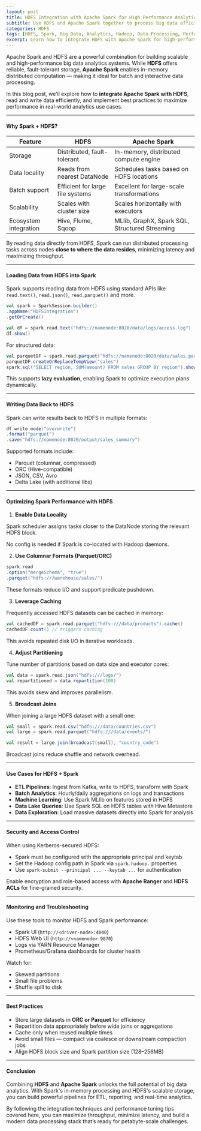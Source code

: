```yaml
---
layout: post
title: HDFS Integration with Apache Spark for High Performance Analytics
subtitle: Use HDFS and Apache Spark together to process big data efficiently at scale
categories: HDFS
tags: [HDFS, Spark, Big Data, Analytics, Hadoop, Data Processing, Performance]
excerpt: Learn how to integrate HDFS with Apache Spark for high-performance analytics. Explore data loading, parallel processing, caching, and optimization techniques for scalable big data workflows.
---
```

Apache Spark and HDFS are a powerful combination for building scalable and high-performance big data analytics systems. While **HDFS** offers reliable, fault-tolerant storage, **Apache Spark** enables in-memory distributed computation — making it ideal for batch and interactive data processing.

In this blog post, we’ll explore how to **integrate Apache Spark with HDFS**, read and write data efficiently, and implement best practices to maximize performance in real-world analytics use cases.

---

#### Why Spark + HDFS?

| Feature                  | HDFS                              | Apache Spark                            |
|--------------------------|------------------------------------|------------------------------------------|
| Storage                  | Distributed, fault-tolerant       | In-memory, distributed compute engine     |
| Data locality            | Reads from nearest DataNode       | Schedules tasks based on HDFS locations   |
| Batch support            | Efficient for large file systems  | Excellent for large-scale transformations |
| Scalability              | Scales with cluster size          | Scales horizontally with executors        |
| Ecosystem integration    | Hive, Flume, Sqoop                | MLlib, GraphX, Spark SQL, Structured Streaming |

By reading data directly from HDFS, Spark can run distributed processing tasks across nodes **close to where the data resides**, minimizing latency and maximizing throughput.

---

#### Loading Data from HDFS into Spark

Spark supports reading data from HDFS using standard APIs like `read.text()`, `read.json()`, `read.parquet()` and more.

```scala
val spark = SparkSession.builder()
.appName("HDFSIntegration")
.getOrCreate()

val df = spark.read.text("hdfs://namenode:8020/data/logs/access.log")
df.show()
```

For structured data:

```scala
val parquetDF = spark.read.parquet("hdfs://namenode:8020/data/sales.parquet")
parquetDF.createOrReplaceTempView("sales")
spark.sql("SELECT region, SUM(amount) FROM sales GROUP BY region").show()
```

This supports **lazy evaluation**, enabling Spark to optimize execution plans dynamically.

---

#### Writing Data Back to HDFS

Spark can write results back to HDFS in multiple formats:

```scala
df.write.mode("overwrite")
.format("parquet")
.save("hdfs://namenode:8020/output/sales_summary")
```

Supported formats include:
- Parquet (columnar, compressed)
- ORC (Hive-compatible)
- JSON, CSV, Avro
- Delta Lake (with additional libs)

---

#### Optimizing Spark Performance with HDFS

1. **Enable Data Locality**

Spark scheduler assigns tasks closer to the DataNode storing the relevant HDFS block.

No config is needed if Spark is co-located with Hadoop daemons.

2. **Use Columnar Formats (Parquet/ORC)**

```scala
spark.read
.option("mergeSchema", "true")
.parquet("hdfs:///warehouse/sales/")
```

These formats reduce I/O and support predicate pushdown.

3. **Leverage Caching**

Frequently accessed HDFS datasets can be cached in memory:

```scala
val cachedDF = spark.read.parquet("hdfs:///data/products").cache()
cachedDF.count() // triggers caching
```

This avoids repeated disk I/O in iterative workloads.

4. **Adjust Partitioning**

Tune number of partitions based on data size and executor cores:

```scala
val data = spark.read.json("hdfs:///logs/")
val repartitioned = data.repartition(100)
```

This avoids skew and improves parallelism.

5. **Broadcast Joins**

When joining a large HDFS dataset with a small one:

```scala
val small = spark.read.csv("hdfs:///data/countries.csv")
val large = spark.read.parquet("hdfs:///data/events/")

val result = large.join(broadcast(small), "country_code")
```

Broadcast joins reduce shuffle and network overhead.

---

#### Use Cases for HDFS + Spark

- **ETL Pipelines**: Ingest from Kafka, write to HDFS, transform with Spark
- **Batch Analytics**: Hourly/daily aggregations on logs and transactions
- **Machine Learning**: Use Spark MLlib on features stored in HDFS
- **Data Lake Queries**: Use Spark SQL on HDFS tables with Hive Metastore
- **Data Exploration**: Load massive datasets directly into Spark for analysis

---

#### Security and Access Control

When using Kerberos-secured HDFS:
- Spark must be configured with the appropriate principal and keytab
- Set the Hadoop config path in Spark via `spark.hadoop.` properties
- Use `spark-submit --principal ... --keytab ...` for authentication

Enable encryption and role-based access with **Apache Ranger** and **HDFS ACLs** for fine-grained security.

---

#### Monitoring and Troubleshooting

Use these tools to monitor HDFS and Spark performance:
- Spark UI (`http://<driver-node>:4040`)
- HDFS Web UI (`http://<namenode>:9870`)
- Logs via YARN Resource Manager
- Prometheus/Grafana dashboards for cluster health

Watch for:
- Skewed partitions
- Small file problems
- Shuffle spill to disk

---

#### Best Practices

- Store large datasets in **ORC or Parquet** for efficiency
- Repartition data appropriately before wide joins or aggregations
- Cache only when reused multiple times
- Avoid small files — compact via coalesce or downstream compaction jobs
- Align HDFS block size and Spark partition size (128–256MB)

---

#### Conclusion

Combining **HDFS** and **Apache Spark** unlocks the full potential of big data analytics. With Spark's in-memory processing and HDFS's scalable storage, you can build powerful pipelines for ETL, reporting, and real-time analytics.

By following the integration techniques and performance tuning tips covered here, you can maximize throughput, minimize latency, and build a modern data processing stack that’s ready for petabyte-scale challenges.
